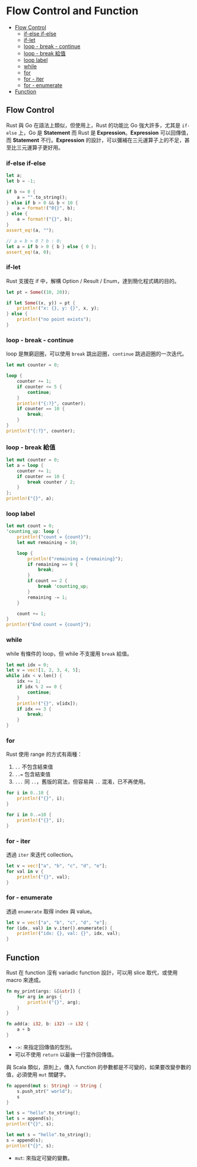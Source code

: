 # Flow Control and Function

<!-- @import "[TOC]" {cmd="toc" depthFrom=2 depthTo=3 orderedList=false} -->

<!-- code_chunk_output -->

- [Flow Control](#flow-control)
  - [if-else if-else](#if-else-if-else)
  - [if-let](#if-let)
  - [loop - break - continue](#loop---break---continue)
  - [loop - break 給值](#loop---break-給值)
  - [loop label](#loop-label)
  - [while](#while)
  - [for](#for)
  - [for - iter](#for---iter)
  - [for - enumerate](#for---enumerate)
- [Function](#function)

<!-- /code_chunk_output -->

## Flow Control

Rust 與 Go 在語法上類似，但使用上，Rust 的功能比 Go 強大許多，尤其是 `if-else` 上，Go 是 **Statement** 而 Rust 是 **Expression**。**Expression** 可以回傳值，而 **Statement** 不行。**Expression** 的設計，可以彌補在三元運算子上的不足，甚至比三元運算子更好用。

### if-else if-else

```rust {.line-numbers}
let a;
let b = -1;

if b <= 0 {
    a = "".to_string();
} else if b > 0 && b < 10 {
    a = format!("0{}", b);
} else {
    a = format!("{}", b);
}
assert_eq!(a, "");

// a = b > 0 ? b : 0;
let a = if b > 0 { b } else { 0 };
assert_eq!(a, 0);
```

### if-let

Rust 支援在 if 中，解構 Option / Result / Enum，達到簡化程式碼的目的。

```rust {.line-numbers}
let pt = Some((10, 20));

if let Some((x, y)) = pt {
    println!("x: {}, y: {}", x, y);
} else {
    println!("no point exists");
}
```

### loop - break - continue

loop 是無窮迴圈，可以使用 `break` 跳出迴圈，`continue` 跳過迴圈的一次迭代。

```rust {.line-numbers}
let mut counter = 0;

loop {
    counter += 1;
    if counter <= 5 {
        continue;
    }
    println!("{:?}", counter);
    if counter == 10 {
        break;
    }
}
println!("{:?}", counter);
```

### loop - break 給值

```rust {.line-numbers}
let mut counter = 0;
let a = loop {
    counter += 1;
    if counter == 10 {
        break counter / 2;
    }
};
println!("{}", a);
```

### loop label

```rust {.line-numbers}
let mut count = 0;
'counting_up: loop {
    println!("count = {count}");
    let mut remaining = 10;

    loop {
        println!("remaining = {remaining}");
        if remaining == 9 {
            break;
        }
        if count == 2 {
            break 'counting_up;
        }
        remaining -= 1;
    }

    count += 1;
}
println!("End count = {count}");
```

### while

while 有條件的 loop，但 while 不支援用 `break` 給值。

```rust {.line-numbers}
let mut idx = 0;
let v = vec![1, 2, 3, 4, 5];
while idx < v.len() {
    idx += 1;
    if idx % 2 == 0 {
        continue;
    }
    println!("{}", v[idx]);
    if idx == 3 {
        break;
    }
}
```

### for

Rust 使用 range 的方式有兩種：

1. `..` 不包含結束值
2. `..=` 包含結束值
3. `...` 同 `..`，舊版的寫法，但容易與 `..` 混淆，已不再使用。

```rust {.line-numbers}
for i in 0..10 {
    println!("{}", i);
}

for i in 0..=10 {
    println!("{}", i);
}
```

### for - iter

透過  `iter` 來迭代 collection。

```rust {.line-numbers}
let v = vec!["a", "b", "c", "d", "e"];
for val in v {
    println!("{}", val);
}
```

### for - enumerate

透過 `enumerate` 取得 index 與 value。

```rust {.line-numbers}
let v = vec!["a", "b", "c", "d", "e"];
for (idx, val) in v.iter().enumerate() {
    println!("idx: {}, val: {}", idx, val);
}
```

## Function

Rust 在 function 沒有 variadic function 設計，可以用 slice 取代，或使用 macro 來達成。

```rust {.line-numbers}
fn my_print(args: &[&str]) {
    for arg in args {
        println!("{}", arg);
    }
}

fn add(a: i32, b: i32) -> i32 {
    a + b
}
```

- `->`: 來指定回傳值的型別。
- 可以不使用 `return` 以最後一行當作回傳值。

與 Scala 類似，原則上，傳入 function 的參數都是不可變的，如果要改變參數的值，必須使用 `mut` 關鍵字。

```rust {.line-numbers}
fn append(mut s: String) -> String {
    s.push_str(" world");
    s
}

let s = "hello".to_string();
let s = append(s);
println!("{}", s);

let mut s = "hello".to_string();
s = append(s);
println!("{}", s);
```

- `mut`: 來指定可變的變數。

